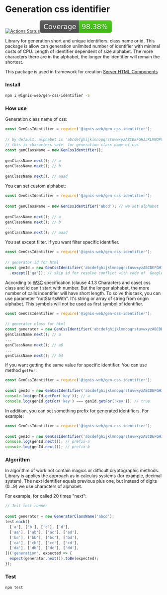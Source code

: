 # Generation css identifier

[![Actions Status](https://github.com/dm-kamaev/gen-css-identifier/workflows/Build/badge.svg)](https://github.com/dm-kamaev/gen-css-identifier/actions)![Coverage](https://github.com/dm-kamaev/gen-css-identifier/blob/master/badges/coverage.svg)


Library for generation short and unique identifiers: class name or id. This package is allow can generation unlimited number of identifier with minimal costs of CPU. Length of identifier dependent of size alphabet. The more characters there are in the alphabet, the longer the identifier will remain the shortest.

This package is used in framework for creation [Server HTML Components](https://www.npmjs.com/package/@ignis-web/server-component)

### Install
```sh
npm i @ignis-web/gen-css-identifier -S
```

### How use

Generation class name of css:
```js
const GenCssIdentifier = require('@ignis-web/gen-css-identifier');

// by default, alphabet is 'abcdefghijklmnopqrstuvwxyzABCDEFGHIJKLMNOPQRSTUVWXYZ'
// this is characters safe  for generation class name of css
const genClassName = new GenCssIdentifier();

genClassName.next(); // a
genClassName.next(); // b
...
genClassName.next(); // aaad
```

You can set custom alphabet:
```js
const GenCssIdentifier = require('@ignis-web/gen-css-identifier');

const genClassName = new GenCssIdentifier('abcd'); // we set alphabet

genClassName.next(); // a
genClassName.next(); // b
...
genClassName.next(); // aaad
```

You set except filter. If you want filter specific identifier.
```js
const GenCssIdentifier = require('@ignis-web/gen-css-identifier');

// generator id for html
const genId = new GenCssIdentifier('abcdefghijklmnopqrstuvwxyzABCDEFGHIJKLMNOPQRSTUVWXYZ0123456789')
  .except(['ga']); // skip id for resolve conflict with code of  Google Analytics

```

According to [W3C](https://www.w3.org/TR/CSS21/syndata.html) specification (clause 4.1.3 Characters and case)  css class and id can't start with number. But the longer alphabet, the more number of calls indentifier will have short length.
To solve this task, you can use parameter "notStartsWith". It's string or array of string from origin alphabet. This symbols will not be used as first symbol of identifier.
```js
const GenCssIdentifier = require('@ignis-web/gen-css-identifier');

// generator class for html
const generator = new GenCssIdentifier('abcdefghijklmnopqrstuvwxyzABCDEFGHIJKLMNOPQRSTUVWXYZ0123456789', { notStartsWith: '0123456789' }); // { notStartsWith: [ '0', '1', '2', ... ] }
genClassName.next(); // a
...
genClassName.next(); // a0
...
genClassName.next(); // b4
```

If you want getting the same value for specific identifier. You can use method `getFor`:
```js
const GenCssIdentifier = require('@ignis-web/gen-css-identifier');

const genId = new GenCssIdentifier('abcdefghijklmnopqrstuvwxyzABCDEFGHIJKLMNOPQRSTUVWXYZ0123456789');
console.log(genId.getFor('key')); // a
console.log(genId.getFor('key') === genId.getFor('key')); // true
```

In addition, you can set something prefix for generated identifiers. For example:
```js
const GenCssIdentifier = require('@ignis-web/gen-css-identifier');

const genId = new GenCssIdentifier('abcdefghijklmnopqrstuvwxyzABCDEFGHIJKLMNOPQRSTUVWXYZ0123456789', { prefix: 'prefix-' });
console.log(genId.next()); // prefix-a
console.log(genId.next()); // prefix-b
```

### Algorithm
In algorithm of work not contain magics or difficult cryptographic methods. Library is applies the approach as in calculus systems (for example, decimal system). The next identifier equals previous plus one, but instead of digits (0...9) we use characters of alphabet.

For example, for called 20 times  "next":
```js
// Jest test-runner

const generator = new GeneratorClassName('abcd');
test.each([
  ['a'], ['b'], ['c'], ['d'],
  ['aa'], ['ab'], ['ac'], ['ad'],
  ['ba'], ['bb'], ['bc'], ['bd'],
  ['ca'], ['cb'], ['cc'], ['cd'],
  ['da'], ['db'], ['dc'], ['dd'],
])('generation', expected => {
  expect(generator.next()).toBe(expected);
});
```

### Test
```sh
npm test
```